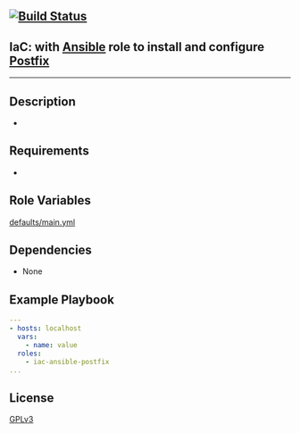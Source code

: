 [![Build Status](https://travis-ci.org/wluisaraujo/iac-ansible-postfix.svg?branch=master)](https://travis-ci.org/wluisaraujo/iac-ansible-postfix)
---
## IaC: with [Ansible](https://www.ansible.com) role to install and configure [Postfix](http://www.postfix.org/)
------------

Description
------------

 * 

Requirements
------------

 *

Role Variables
--------------

[defaults/main.yml](defaults/main.yml)

Dependencies
------------

* None

Example Playbook
----------------
```yaml
---
- hosts: localhost
  vars:
    - name: value
  roles:
    - iac-ansible-postfix
...    
```

License
-------

[GPLv3](https://www.gnu.org/licenses/gpl-3.0.pt-br.html)
